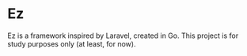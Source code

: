 # Ez
Ez is a framework inspired by Laravel, created in Go. This project is for study purposes only (at least, for now).